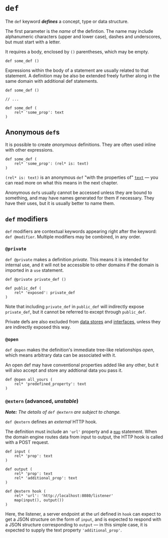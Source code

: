 # `def`

The `def` keyword ***defines*** a concept, type or data structure.

The first parameter is the _name_ of the defintion. The name may include alphanumeric characters (upper and lower case), dashes and underscores, but must start with a letter.

It requires a body, enclosed by `()` parentheses, which may be empty.

```ontol
def some_def ()
```

Expressions within the body of a statement are usually related to that statement. A definition may be also be extended freely further along in the same domain with additional def statements.

```ontol
def some_def ()

// ...

def some_def (
    rel* 'some_prop': text
)
```


## Anonymous `def`s

It is possible to create _anonymous_ definitions. They are often used inline with other expressions.

```ontol
def some_def (
    rel* 'some_prop': (rel* is: text)
)
```

`(rel* is: text)` is an anonymous `def` "with the properties of" [`text`](primitives.md#text) — you can read more on what this means in the next chapter.

Anonymous `def`s usually cannot be accessed unless they are bound to something, and may have names generated for them if necessary. They have their uses, but it is usually better to name them.


## `def` modifiers

`def` modifiers are contextual keywords appearing right after the keyword: `def @modifier`. Multiple modifiers may be combined, in any order.


### `@private`

`def @private` makes a definition _private_. This means it is intended for internal use, and it will not be accessible to other domains if the domain is imported in a `use` statement.

```ontol
def @private private_def ()

def public_def (
    rel* 'exposed': private_def
)
```

Note that including `private_def` in `public_def` will indirectly expose `private_def`, but it cannot be referred to except through `public_def`.

Private defs are also excluded from [data stores](data_stores.md) and [interfaces](interfaces.md), unless they are indirectly exposed this way.


### `@open`

`def @open` makes the definition's immediate tree-like relationships _open_, which means arbitrary data can be associated with it.

An open def may have conventional properties added like any other, but it will also accept and store any addtional data you pass it.

```ontol
def @open all_yours (
    rel* 'predefined_property': text
)
```


### `@extern` (advanced, _unstable_)

***Note:*** _The details of `def @extern` are subject to change._

`def @extern` defines an _external_ HTTP hook.

The definition must include an `'url'` property and a [`map`](map.md) statement. When the domain engine routes data from input to output, the HTTP hook is called with a POST request.

```ontol
def input (
    rel* 'prop': text
)

def output (
    rel* 'prop': text
    rel* 'additional_prop': text
)

def @extern hook (
    rel* 'url': 'http://localhost:8080/listener'
    map(input(), output())
)
```

Here, the listener, a server endpoint at the url defined in `hook` can expect to get a JSON structure on the form of `input`, and is expected to respond with a JSON structure corresponding to `output` — in this simple case, it is expected to supply the text property `'additional_prop'`.
